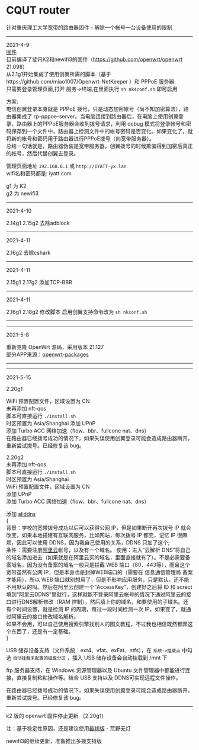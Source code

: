 # CQUT router
针对重庆理工大学宽带的路由器固件 - 解除一个帐号一台设备使用的限制  

_____________________________________________
2021-4-9  
[固件](固件)  
目前编译了斐讯K2和newifi3的固件（https://github.com/openwrt/openwrt 21.098）  
从2.1g1开始集成了使用创翼所需的脚本（基于https://github.com/miao1007/Openwrt-NetKeeper ）和 PPPoE 服务器  
只需要登录管理页面,打开 服务->终端,在里面执行 `sh nk4conf.sh` 即可启用  

方案:  
电信创翼登录本身就是 PPPoE 拨号，只是动态加密帐号（尚不知加密算法），路由器集成了 rp-pppoe-server。当电脑连接到路由器后，在电脑上使用创翼登录，路由器上的PPPoE服务器会收到拨号请求，利用 debug 模式将登录帐号和密码保存到一个文件中，路由器上检测文件中的帐号密码是否变化。如果变化了，就将新的帐号和密码用于路由器进行PPPoE拨号（向宽带服务器）。  
总结一句话就是，路由器伪装是宽带服务器，创翼拨号的时候欺骗得到加密后真正的帐号，然后代替创翼去登录。  

管理页面地址 `192.168.6.1` 或 `http://IYATT-yx.lan`  
wifi名和密码都是:  iyatt.com  

g1 为 K2  
g2 为 newifi3  
____________________________________________
2021-4-10

2.14g1 2.15g2 去除adblock
____________________________________________
2021-4-11

2.16g2 去除cshark
____________________________________________
2021-4-11

2.15g1 2.17g2 添加TCP-BBR
____________________________________________
2021-4-11

2.16g1 2.18g2 修改脚本
启用创翼支持命令改为 `sh nkconf.sh`
____________________________________________
____________________________________________
2021-5-8  

重新克隆 OpenWrt 源码，采用版本 21.127  
部分APP来源：[openwrt-packages](https://github.com/caonimagfw/openwrt-packages)   
____________________________________________
____________________________________________
2021-5-15

2.20g1   

WiFi 预置配置文件，区域设置为 CN  
未再添加 nft-qos  
脚本可直接运行  `./install.sh`  
时区预置为 Asia/Shanghai 
添加 UPnP  
添加 Turbo ACC 网络加速（flow、bbr、fullcone nat、dns）  
在路由器已经拨号成功的情况下，如果失误使用创翼登录可能会造成路由器断开，重新尝试拨号。已经修复该 bug。 

2.20g2  
未再添加 nft-qos  
脚本可直接运行  `./install.sh`  
时区预置为 Asia/Shanghai  
WiFi 预置配置文件，区域设置为 CN  
添加 UPnP  
添加 Turbo ACC 网络加速（flow、bbr、fullcone nat、dns）  

添加 [aliddns](https://github.com/honwen/luci-app-aliddns)  
{  
   背景：学校的宽带拨号成功以后可以获得公网 IP，但是如果断开再次拨号 IP 就会改变，如果本地搭建有互联网服务，比如网站，每次拨号 IP 都变，记忆 IP 很麻烦，因此可以使用 DDNS，因为我自己使用的关系，DDNS 只加了这个;  
   条件：需要注册[阿里云](https://account.aliyun.com/)帐号，以及有一个域名。
   使用：进入“云解析 DNS”将自己的域名添加进去（如果就是在阿里云买的域名，里面直接就有了）。不是必需要备案域名，因为没有备案的域名一般只是拦截 WEB 端口（80、443等），而且这个宽带虽然有公网 IP，但是本身也是封掉WEB端口的（需要在 信息通信管理局 备案才能用），所以 WEB 端口就别想用了，但是不影响应用服务，只是默认，还不能不用默认的吗。然后在阿里云创建一个“AccessKey”，创建好之后将 ID 和 screct 填到“阿里云DDNS”里就行，这样就能不登录阿里云帐号的情况下通过阿里云的接口进行DNS解析修改（RAM 控制），然后填上你的域名，和要使用的子域名。还有个时间设置，就是检测 IP 的周期，每过一段时间检测一次 IP，如果变了，就通过阿里云的接口修改域名解析。  
   如果不会用，可以自己使用搜索引擎找别人的图文教程，不过我也相信既然都弄这个东西了，还是有一定基础。    
}  
  
USB 储存设备支持（文件系统：ext4、vfat、exFat、ntfs），在 `系统->挂载点` 中勾选 `自动挂载未配置的磁盘分区` ，插入 USB 储存设备会自动挂载到 /mnt 下   

ftp 服务器支持，在 Windows 资源管理器以及 Ubuntu 文件管理器中都能进行连接，直接复制粘粘操作等。结合 USB 支持以及 DDNS可实现远程文件操作。  

在路由器已经拨号成功的情况下，如果失误使用创翼登录可能会造成路由器断开，重新尝试拨号。已经修复该 bug。
____________________________________________
k2 版的 openwrt 固件停止更新 （2.20g1）

注：基于稳定性原因，还是建议使用[最初版](1g) - 荒野无灯  

newifi3的继续更新，准备推出多拨支持版
